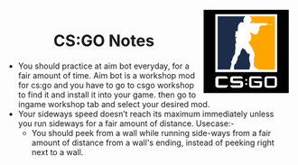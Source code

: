 <img src="csgo-logo.svg" align="right" height="150px"/>
<h1 style="text-align : center" >CS:GO Notes</h1> 

* You should practice at aim bot everyday, for a fair amount of time. Aim bot is a workshop mod for cs:go and you have to go to csgo workshop to find it and install it into your game. then go to ingame workshop tab and select your desired mod.
* Your sideways speed doesn’t reach its maximum immediately unless you run sideways for a fair amount of distance. Usecase:-
  * You should peek from a wall while running side-ways from a fair amount of distance from a wall's ending, instead of peeking right next to a wall.

